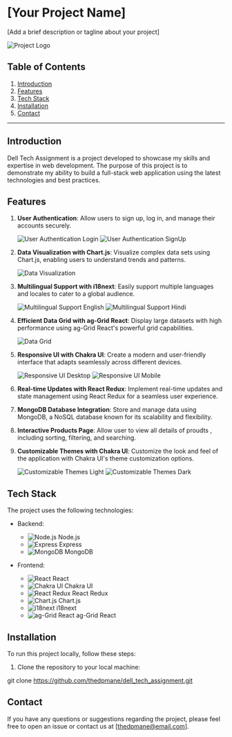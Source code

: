 # [Your Project Name]

[Add a brief description or tagline about your project]

![Project Logo](frontend1/src/Assests/readmeImages/project_logo.png)

## Table of Contents

1. [Introduction](#introduction)
2. [Features](#features)
3. [Tech Stack](#tech-stack)
4. [Installation](#installation)
5. [Contact](#contact)

---

## Introduction

Dell Tech Assignment is a project developed to showcase my skills and expertise in web development. The purpose of this project is to demonstrate my ability to build a full-stack web application using the latest technologies and best practices.

## Features

1. **User Authentication**: Allow users to sign up, log in, and manage their accounts securely.

   ![User Authentication Login](frontend1/src/Assests/readmeImages/user_authentication_login.png)
   ![User Authentication SignUp](frontend1/src/Assests/readmeImages/user_authentication_SignUp.png)

2. **Data Visualization with Chart.js**: Visualize complex data sets using Chart.js, enabling users to understand trends and patterns.

   ![Data Visualization](frontend1/src/Assests/readmeImages/data_visualization.png)

3. **Multilingual Support with i18next**: Easily support multiple languages and locales to cater to a global audience.

   ![Multilingual Support English](frontend1/src/Assests/readmeImages/multilingual_support.png)
   ![Multilingual Support Hindi](frontend1/src/Assests/readmeImages/multilingual_support1.png)

4. **Efficient Data Grid with ag-Grid React**: Display large datasets with high performance using ag-Grid React's powerful grid capabilities.

   ![Data Grid](frontend1/src/Assests/readmeImages/data_grid.png)

5. **Responsive UI with Chakra UI**: Create a modern and user-friendly interface that adapts seamlessly across different devices.

   ![Responsive UI Desktop](frontend1/src/Assests/readmeImages/responsive_ui_desktop.png)
   ![Responsive UI Mobile](frontend1/src/Assests/readmeImages/responsive_ui_mobile.png)

6. **Real-time Updates with React Redux**: Implement real-time updates and state management using React Redux for a seamless user experience.

7. **MongoDB Database Integration**: Store and manage data using MongoDB, a NoSQL database known for its scalability and flexibility.

8. **Interactive Products Page**: Allow user to view all details of proudts , including sorting, filtering, and searching.

9. **Customizable Themes with Chakra UI**: Customize the look and feel of the application with Chakra UI's theme customization options.

   ![Customizable Themes Light](frontend1/src/Assests/readmeImages/customizable_themes_light.png)
   ![Customizable Themes Dark](frontend1/src/Assests/readmeImages/customizable_themes_dark.png)

## Tech Stack

The project uses the following technologies:

- Backend:

  - ![Node.js](https://react-icons.github.io/react-icons/icons?icon=fa:node) Node.js
  - ![Express](https://react-icons.github.io/react-icons/icons?icon=fa:server) Express
  - ![MongoDB](https://react-icons.github.io/react-icons/icons?icon=fa:database) MongoDB

- Frontend:
  - ![React](https://react-icons.github.io/react-icons/icons?icon=fa:react) React
  - ![Chakra UI](https://react-icons.github.io/react-icons/icons?icon=vscode-icons:file-type-react) Chakra UI
  - ![React Redux](https://react-icons.github.io/react-icons/icons?icon=fa:redux) React Redux
  - ![Chart.js](https://react-icons.github.io/react-icons/icons?icon=bi:bar-chart) Chart.js
  - ![i18next](https://react-icons.github.io/react-icons/icons?icon=fa:globe) i18next
  - ![ag-Grid React](https://react-icons.github.io/react-icons/icons?icon=fa:table) ag-Grid React

## Installation

To run this project locally, follow these steps:

1. Clone the repository to your local machine:

git clone https://github.com/thedpmane/dell_tech_assignment.git

## Contact

If you have any questions or suggestions regarding the project, please feel free to open an issue or contact us at [thedpmane@email.com].
